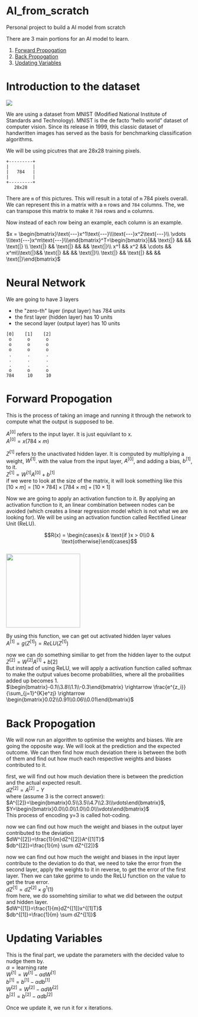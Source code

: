 # AI_from_scratch
Personal project to build a AI model from scratch

There are 3 main portions for an AI model to learn. 
1. [Forward Propogation](#forward-propogation)
2. [Back Propogation](#back-propogation)
3. [Updating Variables](#updating-variables)

# Introduction to the dataset
<img src="https://production-media.paperswithcode.com/datasets/MNIST-0000000001-2e09631a_09liOmx.jpg">

We are using a dataset from MNIST (Modified National Institute of Standards and Technology). MNIST is the de facto “hello world” dataset of computer vision. Since its release in 1999, this classic dataset of handwritten images has served as the basis for benchmarking classification algorithms.

We will be using picutres that are 28x28 training pixels. 
```
+---------+
|         |
|   784   |
|         |
+---------+
   28x28
```

There are `m` of this pictures.  This will result in a total of `m` 784 pixels overall. We can represent this in a matrix with a `m` rows and `784`  columns. The, we can transpose this matrix to make it `784` rows and `m` columns.

Now instead of each row being an example, each column is an example. 

$x = \begin{bmatrix}\text{---}x^1\text{---}\\\text{---}x^2\text{---}\\ \vdots \\\text{---}x^m\text{---}\\\end{bmatrix}^T=\begin{bmatrix}|&& \text{|} && && \text{|} \\ \text{|} && \text{|} && && \text{|}\\ x^1 && x^2 && \cdots && x^m\\\text{|}&& \text{|} && && \text{|}\\ \text{|} && \text{|} && && \text{|}\end{bmatrix}$

# Neural Network
We are going to have 3 layers
- the "zero-th" layer (input layer) has 784 units
- the first layer (hidden layer) has 10 units
- the second layer (output layer) has 10 units

```
[0]    [1]    [2]
 o      o      o
 o      o      o
 o      o      o
 .      .      .
 .      .      .
 .      .      .
 o      o      o
784     10     10
```

# Forward Propogation 
This is the process of taking an image and running it through the network to compute what the output is supposed to be. 

$A^{[0]}$ refers to the input layer. It is just equivilant to x. \
$A^{[0]}=x (784 \times m)$

$Z^{[1]}$ refers to the unactivated hidden layer. It is computed by multiplying a weight, $W^{[1]}$. with the value from the input layer, $A^{[0]}$, and adding a bias, $b^{[1]}$, to it.\
$Z^{[1]} = W^{[1]}A^{[0]} + b^{[1]}$\
if we were to look at the size of the matrix, it will look something like this\
$[10 \times m] = [10 \times 784] \times [784 \times m] + [10 \times 1]$

Now we are going to apply an activation function to it. By applying an activation function to it, an linear combination between nodes can be avoided (which creates a linear regression model which is not what we are looking for). We will be using an activation function called Rectified Linear Unit (ReLU). 

$$R(x) = \begin{cases}x & \text{if }x > 0\\0 & \text{otherwise}\end{cases}$$\
<img style="height:200px;" src="https://www.nomidl.com/wp-content/uploads/2022/04/image-10.png">


By using this function, we can get out activated hidden layer values\
$A^{[1]}=g(Z^{[1]})=ReLU(Z^{[1]})$

now we can do something similiar to get from the hidden layer to the output\
$Z^{[2]} = W^{[2]}A^{[1]} + b{[2]}$\
But instead of using ReLU, we will apply a activation function called softmax to make the output values become probabilities, where all the probailities added up becomes 1. \
$\begin{bmatrix}-0.1\\3.8\\1.1\\-0.3\end{bmatrix} \rightarrow \frac{e^{z_i}}{\sum_{j=1}^{K}e^zj} \rightarrow \begin{bmatrix}0.02\\0.91\\0.06\\0.01\end{bmatrix}$

# Back Propogation
We will now run an algorithm to optimise the weights and biases. We are going the opposite way. We will look at the prediction and the expected outcome. We can then find how much deviation there is between the both of them and find out how much each respective weights and biases contributed to it. 

first, we will find out how much deviation there is between the prediction and the actual expected result.\
$dZ^{[2]}=A^{[2]}-Y$\
where (assume 3 is the correct answer): \
$A^{[2]}=\begin{bmatrix}0.5\\3.5\\4.7\\2.3\\\vdots\end{bmatrix}$, $Y=\begin{bmatrix}0.0\\0.0\\1.0\\0.0\\\vdots\end{bmatrix}$ \
This process of encoding y=3 is called hot-coding. 

now we can find out how much the weight and biases in the output layer contributed to the deviation\
$dW^{[2]}=\frac{1}{m}dZ^{[2]}A^{[1]T}$\
$db^{[2]}=\frac{1}{m} \sum dZ^{[2]}$

now we can find out how much the weight and biases in the input layer contribute to the deviation to do that, we need to take the error from the second layer, apply the weights to it in reverse, to get the error of the first layer. Then we can take gprime to undo the ReLU function on the value to get the true error. \
$dZ^{[1]} = dZ^{[2]} \times g^1(1)$\
from here, we do ssomehting similiar to what we did between the output and hidden layer.\
$dW^{[1]}=\frac{1}{m}dZ^{[1]}x^{[1]T}$\
$db^{[1]}=\frac{1}{m} \sum dZ^{[1]}$

# Updating Variables 
This is the final part, we update the parameters with the decided value to nudge them by. \
$\alpha = \text{learning rate}$\
$W^{[1]}=W^{[1]} - \alpha dW^{[1]}$\
$b^{[1]}=b^{[1]} - \alpha db^{[1]}$\
$W^{[2]}=W^{[2]} - \alpha dW^{[2]}$\
$b^{[2]}=b^{[2]} - \alpha db^{[2]}$

Once we update it, we run it for x iterations. 